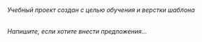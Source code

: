 <h6>Учебный проект создан с целью обучения и верстки шаблона</h6>
<i>Напишите, если хотите внести предложения...</i>